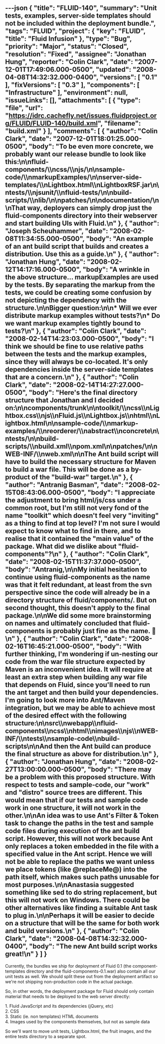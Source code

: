 ---json
{
  "title": "FLUID-140",
  "summary": "Unit tests, examples, server-side templates should not be included within the deployment bundle.",
  "tags": "FLUID",
  "project": {
    "key": "FLUID",
    "title": "Fluid Infusion"
  },
  "type": "Bug",
  "priority": "Major",
  "status": "Closed",
  "resolution": "Fixed",
  "assignee": "Jonathan Hung",
  "reporter": "Colin Clark",
  "date": "2007-12-01T17:49:06.000-0500",
  "updated": "2008-04-08T14:32:32.000-0400",
  "versions": [
    "0.1"
  ],
  "fixVersions": [
    "0.3"
  ],
  "components": [
    "Infrastructure"
  ],
  "environment": null,
  "issueLinks": [],
  "attachments": [
    {
      "type": "file",
      "url": "https://idrc.cachefly.net/issues.fluidproject.org/FLUID/FLUID-140/build.xml",
      "filename": "build.xml"
    }
  ],
  "comments": [
    {
      "author": "Colin Clark",
      "date": "2007-12-01T18:01:25.000-0500",
      "body": "To be even more concrete, we probably want our release bundle to look like this:\n\nfluid-components/\\\ncss/\\\njs/\n\nsample-code/\\\nmarkupExamples/\n\nserver-side-templates/\\\nLightbox.html\\\nLightboxRSF.jar\n\ntests/\\\njsunit/\\\nfluid-tests/\n\nbuild-scripts/\\\nlib/\n\npatches/\n\ndocumentation/\n\nThat way, deployers can simply drop just the fluid-components directory into their webserver and start building UIs with Fluid.\n"
    },
    {
      "author": "Joseph Scheuhammer",
      "date": "2008-02-08T11:34:55.000-0500",
      "body": "An example of an ant build script that builds and creates a distribution.  Use this as a guide.\n"
    },
    {
      "author": "Jonathan Hung",
      "date": "2008-02-12T14:17:16.000-0500",
      "body": "A wrinkle in the above structure...  markupExamples are used by the tests. By separating the markup from the tests, we could be creating some confusion by not depicting the dependency with the structure.\n\nBigger question:\n\n* Will we ever distribute markup examples without tests?\n* Do we want markup examples tightly bound to tests?\n"
    },
    {
      "author": "Colin Clark",
      "date": "2008-02-14T14:23:03.000-0500",
      "body": "I think we should be fine to use relative paths between the tests and the markup examples, since they will always be co-located. It's only dependencies inside the server-side templates that are a concern.\n"
    },
    {
      "author": "Colin Clark",
      "date": "2008-02-14T14:27:27.000-0500",
      "body": "Here's the final directory structure that Jonathan and I decided on:\n\ncomponents/trunk\n\ntoolkit/\\\ncss\\\nLightbox.css\\\njs\\\nFluid.js\\\nLightbox.js\\\nhtml\\\nLightbox.html\n\nsample-code/\\\nmarkup-examples/\\\nreorderer/\\\nabstract\\\nconcrete\n\ntests/\n\nbuild-scripts/\\\nbuild.xml\\\npom.xml\n\npatches/\n\nWEB-INF/\\\nweb.xml\n\nThe Ant build script will have to build the necessary structure for Maven to build a war file. This will be done as a by-product of the \"build-war\" target.\n"
    },
    {
      "author": "Antranig Basman",
      "date": "2008-02-15T08:43:06.000-0500",
      "body": "I appreciate the adjustment to bring html/js/css under a common root, but I'm still not very fond of the name \"toolkit\" which doesn't feel very \"inviting\" as a thing to find at top level? I'm not sure I would expect to know what to find in there, and to realise that it contained the \"main value\" of the package. What did we dislike about \"fluid-components\"?\n"
    },
    {
      "author": "Colin Clark",
      "date": "2008-02-15T11:37:37.000-0500",
      "body": "Antranig,\n\nMy initial hesitation to continue using fluid-components as the name was that it felt redundant, at least from the svn perspective since the code will already be in a directory structure of fluid/components/. But on second thought, this doesn't apply to the final package.\n\nWe did some more brainstorming on names and ultimately concluded that fluid-components is probably just fine as the name. 🙂\n"
    },
    {
      "author": "Colin Clark",
      "date": "2008-02-16T16:45:21.000-0500",
      "body": "With further thinking, I'm wondering if un-nesting our code from the war file structure expected by Maven is an inconvenient idea. It will require at least an extra step when building any war file that depends on Fluid, since you'll need to run the ant target and then build your dependencies. I'm going to look more into Ant/Maven integration, but we may be able to achieve most of the desired effect with the following structure:\n\nsrc\\\nwebapp\\\nfluid-components\\\ncss\\\nhtml\\\nimages\\\njs\\\nWEB-INF/\\\ntests\\\nsample-code\\\nbuild-scripts\n\nAnd then the Ant build can produce the final structure as above for distribution.\n"
    },
    {
      "author": "Jonathan Hung",
      "date": "2008-02-27T13:00:00.000-0500",
      "body": "There may be a problem with this proposed structure. With respect to tests and sample-code, our \"work\" and \"distro\" source trees are different. This would mean that if our tests and sample code work in one structure, it will not work in the other.\n\nAn idea was to use Ant's Filter & Token task to change the paths in the test and sample code files during execution of the ant build script. However, this will not work because Ant only replaces a token embedded in the file with a specified value in the Ant script. Hence we will not be able to replace the paths we want unless we place tokens (like @replaceMe@) into the path itself, which makes such paths unusable for most purposes.\n\nAnastasia suggested something like sed to do string replacement, but this will not work on Windows. There could be other alternatives like finding a suitable Ant task to plug in.\n\nPerhaps it will be easier to decide on a structure that will be the same for both work and build versions.\n"
    },
    {
      "author": "Colin Clark",
      "date": "2008-04-08T14:32:32.000-0400",
      "body": "The new Ant build script works great!\n"
    }
  ]
}
---
Currently, the bundles we ship for deployment of Fluid 0.1 (the component-templates directory and the fluid-components-0.1.war)  also contain all our unit tests as well. We should split these out from the deployment artifact so we're not shipping non-production code in the actual package.

So, in other words, the deployment package for Fluid should only contain material that needs to be deployed to the web server directly:

1\. Fluid JavaScript and its dependencies (jQuery, etc)\
2\. CSS\
3\. Static (ie. non templates) HTML documents\
4\. Images used by the components themselves, but not as sample data

So we'll want to move unit tests, Lightbox.html, the fruit images, and the entire tests directory to a separate spot.

        